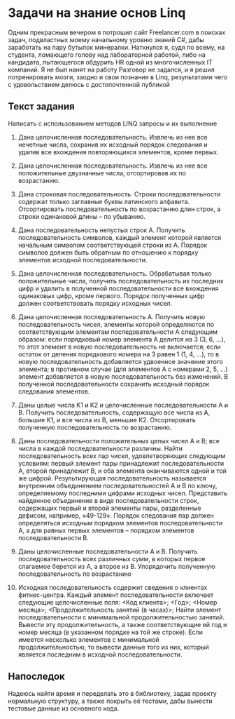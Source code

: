 # Задачи на знание основ Linq

Одним прекрасным вечером я потрошил сайт Freelancer.com в поисках задач, подвластных моему начальному уровню знаний C#, дабы заработать на пару бутылок минералки. Наткнулся я, судя по всему, на студента, ломающего голову над лабораторной работой, либо на кандидата, пытающегося обдурить HR одной из многочисленных IT компаний. Я не был нанят на работу Разговор не задался, и я решил потренировать мозги, заодно и свои познания в Linq, результатами чего с удовольствием делюсь с достопочтенной публикой

## Текст задания
Написать с использованием методов LINQ запросы и их выполнение

1. Дана целочисленная последовательность. Извлечь из нее все нечетные числа, сохранив их исходный порядок следования и удалив все вхождения повторяющихся элементов, кроме первых.

2. Дана целочисленная последовательность. Извлечь из нее все положительные двузначные числа, отсортировав их по возрастанию.

3. Дана строковая последовательность. Строки последовательности содержат только заглавные буквы латинского алфавита. Отсортировать последовательность по возрастанию длин строк, а строки одинаковой длины – по убыванию.

4. Дана последовательность непустых строк A. Получить последовательность символов, каждый элемент которой является начальным символом соответствующей строки из A. Порядок символов должен быть обратным по отношению к порядку элементов исходной последовательности.
 
5. Дана целочисленная последовательность. Обрабатывая только положительные числа, получить последовательность их последних цифр и удалить в полученной последовательности все вхождения одинаковых цифр, кроме первого. Порядок полученных цифр должен соответствовать порядку исходных чисел.

6. Дана целочисленная последовательность A. Получить новую последовательность чисел, элементы которой определяются по соответствующим элементам последовательности A следующим образом: если порядковый номер элемента A делится на 3 (3, 6, …), то этот элемент в новую последовательность не включается; если остаток от деления порядкового номера на 3 равен 1 (1, 4, …), то в новую последовательность добавляется удвоенное значение этого элемента; в противном случае (для элементов A с номерами 2, 5, …) элемент добавляется в новую последовательность без изменений. В полученной последовательности сохранить исходный порядок следования элементов.

7. Даны целые числа K1 и K2 и целочисленные последовательности A и B. Получить последовательность, содержащую все числа из A, большие K1, и все числа из B, меньшие K2. Отсортировать полученную последовательность по возрастанию.

8. Даны последовательности положительных целых чисел A и B; все числа в каждой последовательности различны. Найти последовательность всех пар чисел, удовлетворяющих следующим условиям: первый элемент пары принадлежит последовательности A, второй принадлежит B, и оба элемента оканчиваются одной и той же цифрой. Результирующая последовательность называется внутренним объединением последовательностей A и B по ключу, определяемому последними цифрами исходных чисел. Представить найденное объединение в виде последовательности строк, содержащих первый и второй элементы пары, разделенные дефисом, например, «49-129». Порядок следования пар должен определяться исходным порядком элементов последовательности A, а для равных первых элементов – порядком элементов последовательности B.

9. Даны целочисленные последовательности A и B. Получить последовательность всех различных сумм, в которых первое слагаемое берется из A, а второе из B. Упорядочить полученную последовательность по возрастанию

10. Исходная последовательность содержит сведения о клиентах фитнес-центра. Каждый элемент последовательности включает следующие целочисленные поля: <Код клиента>; <Год>; <Номер месяца>; <Продолжительность занятий (в часах)>; Найти элемент последовательности с минимальной продолжительностью занятий. Вывести эту продолжительность, а также соответствующие ей год и номер месяца (в указанном порядке на той же строке). Если имеется несколько элементов с минимальной продолжительностью, то вывести данные того из них, который является последним в исходной последовательности.


## Напоследок
Надеюсь найти время и переделать это в библиотеку, задав проекту нормальную структуру, а также покрыть её тестами, дабы вынести тестовые данные из основного кода.